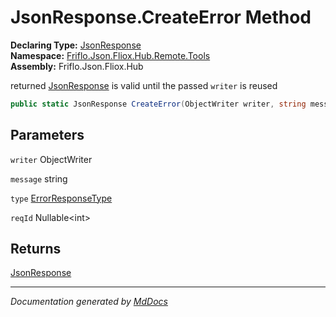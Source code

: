 ﻿<!--  
  <auto-generated>   
    The contents of this file were generated by a tool.  
    Changes to this file may be list if the file is regenerated  
  </auto-generated>   
-->

# JsonResponse.CreateError Method

**Declaring Type:** [JsonResponse](../index.md)  
**Namespace:** [Friflo.Json.Fliox.Hub.Remote.Tools](../../index.md)  
**Assembly:** Friflo.Json.Fliox.Hub

 returned [JsonResponse](../index.md) is  valid until the passed `writer` is reused

```csharp
public static JsonResponse CreateError(ObjectWriter writer, string message, ErrorResponseType type, int? reqId);
```

## Parameters

`writer`  ObjectWriter

`message`  string

`type`  [ErrorResponseType](../../../../Protocol/ErrorResponseType/index.md)

`reqId`  Nullable\<int\>

## Returns

[JsonResponse](../index.md)

___

*Documentation generated by [MdDocs](https://github.com/ap0llo/mddocs)*
